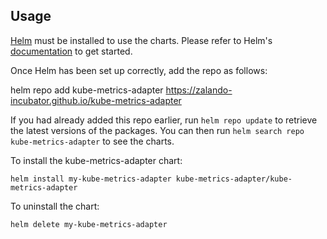 ## Usage

[Helm](https://helm.sh) must be installed to use the charts.  Please refer to
Helm's [documentation](https://helm.sh/docs) to get started.

Once Helm has been set up correctly, add the repo as follows:

  helm repo add kube-metrics-adapter https://zalando-incubator.github.io/kube-metrics-adapter

If you had already added this repo earlier, run `helm repo update` to retrieve
the latest versions of the packages.  You can then run `helm search repo
kube-metrics-adapter` to see the charts.

To install the kube-metrics-adapter chart:

    helm install my-kube-metrics-adapter kube-metrics-adapter/kube-metrics-adapter

To uninstall the chart:

    helm delete my-kube-metrics-adapter
    